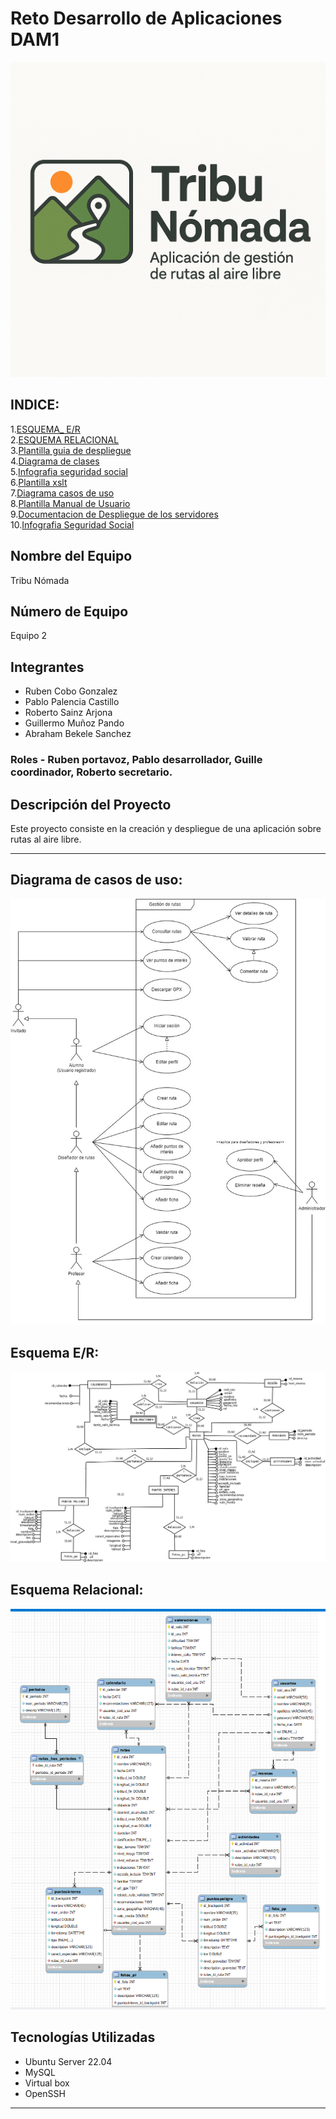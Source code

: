 # Reto Desarrollo de Aplicaciones DAM1  

![Logo](logo-tribu-nomada.png)

## INDICE:  
1.[ESQUEMA_ E/R](iagrama_ER_FINAL.png)  
2.[ESQUEMA RELACIONAL](https://github.com/rSainz21/DAM1_EQUIPO2_2425/blob/main/Bases%20de%20datos/relacional.PNG)  
3.[Plantilla guia de despliegue](https://github.com/rSainz21/DAM1_EQUIPO2_2425/blob/main/PLANTILLA%20GUIA%20DE%20DESPLIEGUE.docx)  
4.[Diagrama de clases](https://github.com/rSainz21/DAM1_EQUIPO2_2425/blob/rama-diagrama-de-clases/Diagrama%20de%20clases%20(sin%20m%C3%A9todos).jpg)  
5.[Infografia seguridad social](https://github.com/rSainz21/DAM1_EQUIPO2_2425/blob/main/Infograf%C3%ADa%20Seguridad%20Social.pdf)  
6.[Plantilla xslt](https://github.com/rSainz21/DAM1_EQUIPO2_2425/blob/creacion-de-plantillas-xslt/plantilla_xslt_grupo2.xslt)  
7.[Diagrama casos de uso](Diagrama%20de%20casos.jpg)  
8.[Plantilla Manual de Usuario](https://github.com/rSainz21/DAM1_EQUIPO2_2425/blob/main/plantilla-manual-usuario.docx)  
9.[Documentacion de Despliegue de los servidores](https://github.com/rSainz21/DAM1_EQUIPO2_2425/blob/main/documentacion-guia-despliegue-servidores.docx)  
10.[Infografia Seguridad Social](https://github.com/rSainz21/DAM1_EQUIPO2_2425/blob/main/Infograf%C3%ADa%20Seguridad%20Social.pdf)  


## Nombre del Equipo  
Tribu Nómada  

## Número de Equipo  
Equipo 2   
  
## Integrantes  
- Ruben Cobo Gonzalez  
- Pablo Palencia Castillo  
- Roberto Sainz Arjona  
- Guillermo Muñoz Pando  
- Abraham Bekele Sanchez  
### Roles - Ruben portavoz, Pablo desarrollador, Guille coordinador, Roberto secretario.  
  
## Descripción del Proyecto  
Este proyecto consiste en la creación y despliegue de una aplicación sobre rutas al aire libre.  

---  

## Diagrama de casos de uso:  

![Diagrama casos de uso](Diagrama%20de%20casos.jpg)  


## Esquema E/R:  

![Esquema E/R](./Bases%20de%20datos/diagrama_ER_FINAL.png)   

## Esquema Relacional:  
![Esquema Relacional](./Bases%20de%20datos/relacional.PNG)  


## Tecnologías Utilizadas  
- Ubuntu Server 22.04  
- MySQL   
- Virtual box  
- OpenSSH  

---  
